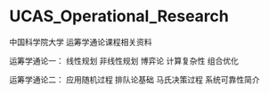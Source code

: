 # UCAS_Operational_Research
中国科学院大学 运筹学通论课程相关资料

运筹学通论一：
线性规划
非线性规划
博弈论
计算复杂性
组合优化

运筹学通论二：
应用随机过程
排队论基础
马氏决策过程
系统可靠性简介
